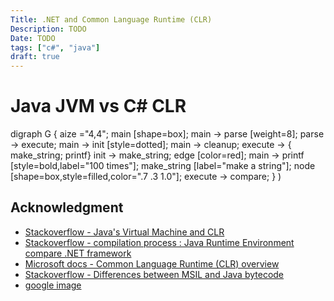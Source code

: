```yaml
---
Title: .NET and Common Language Runtime (CLR)
Description: TODO
Date: TODO
tags: ["c#", "java"]
draft: true
---
```


# Java JVM vs C# CLR
digraph G {
aize ="4,4";
    main [shape=box];
    main -> parse [weight=8];
    parse -> execute;
    main -> init [style=dotted];
    main -> cleanup;
    execute -> { make_string; printf}
    init -> make_string;
    edge [color=red];
    main -> printf [style=bold,label="100 times"];
    make_string [label="make a string"];
    node [shape=box,style=filled,color=".7 .3 1.0"];
    execute -> compare;
  }
)

## Acknowledgment
* [Stackoverflow - Java's Virtual Machine and CLR](https://stackoverflow.com/questions/453610/javas-virtual-machine-and-clr)
* [Stackoverflow - compilation process : Java Runtime Environment compare .NET framework](https://stackoverflow.com/questions/11253303/how-does-the-java-runtime-environment-compare-with-the-net-framework-in-terms-o)
* [Microsoft docs - Common Language Runtime (CLR) overview](https://docs.microsoft.com/en-us/dotnet/standard/clr)
* [Stackoverflow - Differences between MSIL and Java bytecode](https://stackoverflow.com/questions/95163/differences-between-msil-and-java-bytecode)
* [google image](https://www.google.com/search?biw=1598&bih=797&tbm=isch&sa=1&ei=JRpuXPC1KsGZ_QbE85jYBg&q=java+compilation+vs+clr+compilation&oq=java+compilation+vs+clr+compilation&gs_l=img.3...12465.17023..17189...0.0..2.338.2392.13j2j2j2......0....1..gws-wiz-img.......0j0i30j0i8i30j0i24.YU0HGeg8iJU#imgrc=R3EUOmJzAZcxrM:)
